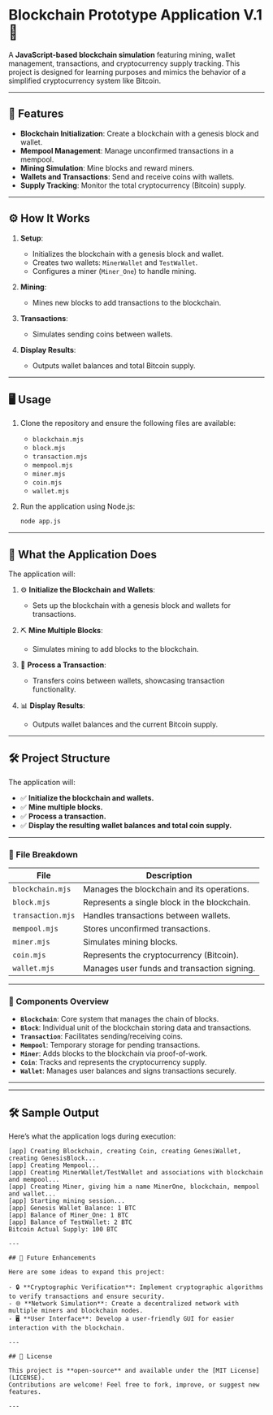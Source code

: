 # Blockchain Prototype Application V.1🚀

A **JavaScript-based blockchain simulation** featuring mining, wallet management, transactions, and cryptocurrency supply tracking. This project is designed for learning purposes and mimics the behavior of a simplified cryptocurrency system like Bitcoin.

---

## 🌟 Features

- **Blockchain Initialization**: Create a blockchain with a genesis block and wallet.
- **Mempool Management**: Manage unconfirmed transactions in a mempool.
- **Mining Simulation**: Mine blocks and reward miners.
- **Wallets and Transactions**: Send and receive coins with wallets.
- **Supply Tracking**: Monitor the total cryptocurrency (Bitcoin) supply.

---

## ⚙️ How It Works

1. **Setup**:
   - Initializes the blockchain with a genesis block and wallet.
   - Creates two wallets: `MinerWallet` and `TestWallet`.
   - Configures a miner (`Miner_One`) to handle mining.

2. **Mining**:
   - Mines new blocks to add transactions to the blockchain.

3. **Transactions**:
   - Simulates sending coins between wallets.

4. **Display Results**:
   - Outputs wallet balances and total Bitcoin supply.

---

## 🖥️ Usage

1. Clone the repository and ensure the following files are available:
   - `blockchain.mjs`
   - `block.mjs`
   - `transaction.mjs`
   - `mempool.mjs`
   - `miner.mjs`
   - `coin.mjs`
   - `wallet.mjs`

2. Run the application using Node.js:

   ```bash
   node app.js


---

## 🚀 What the Application Does

The application will:

1. ⚙️ **Initialize the Blockchain and Wallets**:
   - Sets up the blockchain with a genesis block and wallets for transactions.

2. ⛏️ **Mine Multiple Blocks**:
   - Simulates mining to add blocks to the blockchain.

3. 💸 **Process a Transaction**:
   - Transfers coins between wallets, showcasing transaction functionality.

4. 📊 **Display Results**:
   - Outputs wallet balances and the current Bitcoin supply.

---

## 🛠️ Project Structure

The application will:

- ✅ **Initialize the blockchain and wallets.**
- ✅ **Mine multiple blocks.**
- ✅ **Process a transaction.**
- ✅ **Display the resulting wallet balances and total coin supply.**

---

### 📂 File Breakdown

| **File**           | **Description**                                |
|---------------------|-----------------------------------------------|
| `blockchain.mjs`    | Manages the blockchain and its operations.     |
| `block.mjs`         | Represents a single block in the blockchain.   |
| `transaction.mjs`   | Handles transactions between wallets.          |
| `mempool.mjs`       | Stores unconfirmed transactions.               |
| `miner.mjs`         | Simulates mining blocks.                       |
| `coin.mjs`          | Represents the cryptocurrency (Bitcoin).       |
| `wallet.mjs`        | Manages user funds and transaction signing.    |

---

### 🧩 Components Overview

- **`Blockchain`**: Core system that manages the chain of blocks.
- **`Block`**: Individual unit of the blockchain storing data and transactions.
- **`Transaction`**: Facilitates sending/receiving coins.
- **`Mempool`**: Temporary storage for pending transactions.
- **`Miner`**: Adds blocks to the blockchain via proof-of-work.
- **`Coin`**: Tracks and represents the cryptocurrency supply.
- **`Wallet`**: Manages user balances and signs transactions securely.

---

---

## 🛠️ Sample Output

Here’s what the application logs during execution:

```plaintext
[app] Creating Blockchain, creating Coin, creating GenesiWallet, creating GenesisBlock...
[app] Creating Mempool...
[app] Creating MinerWallet/TestWallet and associations with blockchain and mempool...
[app] Creating Miner, giving him a name MinerOne, blockchain, mempool and wallet...
[app] Starting mining session...
[app] Genesis Wallet Balance: 1 BTC
[app] Balance of Miner_One: 1 BTC
[app] Balance of TestWallet: 2 BTC
Bitcoin Actual Supply: 100 BTC

---

## 🌟 Future Enhancements

Here are some ideas to expand this project:

- 🔒 **Cryptographic Verification**: Implement cryptographic algorithms to verify transactions and ensure security.
- 🌐 **Network Simulation**: Create a decentralized network with multiple miners and blockchain nodes.
- 🖥️ **User Interface**: Develop a user-friendly GUI for easier interaction with the blockchain.

---

## 📜 License

This project is **open-source** and available under the [MIT License](LICENSE).  
Contributions are welcome! Feel free to fork, improve, or suggest new features.

---
